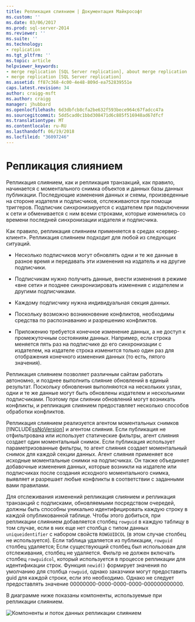 ```yaml
---
title: Репликация слиянием | Документация Майкрософт
ms.custom: ''
ms.date: 03/06/2017
ms.prod: sql-server-2014
ms.reviewer: ''
ms.suite: ''
ms.technology:
- replication
ms.tgt_pltfrm: ''
ms.topic: article
helpviewer_keywords:
- merge replication [SQL Server replication], about merge replication
- merge replication [SQL Server replication]
ms.assetid: ff87c368-4c00-4e48-809d-ea752839551e
caps.latest.revision: 34
author: craigg-msft
ms.author: craigg
manager: jhubbard
ms.openlocfilehash: 6d3dbfcb8cfa2be632f593bece964c67fadcc47a
ms.sourcegitcommit: 5dd5cad0c1bbd308471d6c885f516948ad67dfcf
ms.translationtype: MT
ms.contentlocale: ru-RU
ms.lasthandoff: 06/19/2018
ms.locfileid: "36097246"
---
```

# <a name="merge-replication"></a>Репликация слиянием
  Репликация слиянием, как и репликация транзакций, как правило, начинается с моментального снимка объектов и данных базы данных публикации. Последующие изменения данных и схемы, произведенные на стороне издателя и подписчиков, отслеживаются при помощи триггеров. Подписчик синхронизируется с издателем при подключении к сети и обменивается с ним всеми строками, которые изменились со времени последней синхронизации издателя и подписчика.  
  
 Как правило, репликация слиянием применяется в средах «сервер-клиент». Репликация слиянием подходит для любой из следующих ситуаций.  
  
-   Несколько подписчиков могут обновлять одни и те же данные в разное время и передавать эти изменения на издатель и на другие подписчики.  
  
-   Подписчикам нужно получить данные, внести изменения в режиме «вне сети» и позднее синхронизировать изменения с издателем и другими подписчиками.  
  
-   Каждому подписчику нужна индивидуальная секция данных.  
  
-   Поскольку возможно возникновение конфликтов, необходимы средства по распознаванию и разрешению конфликтов.  
  
-   Приложению требуется конечное изменение данных, а не доступ к промежуточным состояниям данных. Например, если строка меняется пять раз на подписчике до его синхронизации с издателем, на издателе строка изменится только один раз для отображения конечного изменения данных (то есть, пятого значения).  
  
 Репликация слиянием позволяет различным сайтам работать автономно, и позднее выполнить слияние обновлений в единый результат. Поскольку обновления выполняются на нескольких узлах, одни и те же данные могут быть обновлены издателем и несколькими подписчиками. Поэтому при слиянии обновлений могут возникать конфликты, и репликация слиянием предоставляет несколько способов обработки конфликтов.  
  
 Репликация слиянием реализуется агентом моментальных снимков [!INCLUDE[ssNoVersion](../../../includes/ssnoversion-md.md)] и агентом слияния. Если публикация не отфильтрована или использует статические фильтры, агент слияния создает один моментальный снимок. Если публикация использует параметризованные фильтры, то агент слияния создает моментальный снимок для каждой секции данных. Агент слияния применяет все исходные моментальные снимки на подписчиках. Он также объединяет добавочные изменения данных, которые возникли на издателе или подписчиках после создания исходного моментального снимка, выявляет и разрешает любые конфликты в соответствии с заданными вами правилами.  
  
 Для отслеживания изменений репликация слиянием и репликация транзакций с подписками, обновляемыми посредством очередей, должны быть способны уникально идентифицировать каждую строку в каждой опубликованной таблице. Чтобы этого добиться, при репликации слиянием добавляется столбец `rowguid` в каждую таблицу в том случае, если в них еще нет столбца с типом данных `uniqueidentifier` с набором свойств `ROWGUIDCOL` (в этом случае столбец не используется). Если таблица удаляется из публикации, `rowguid` столбец удаляется; Если существующий столбец был использован для отслеживания, столбец не удаляется. Фильтр не должен включать столбец `rowguidcol`, который используется в процессе репликации для идентификации строк. Функция `newid()` формирует значения по умолчанию для столбца `rowguid`, однако заказчики могут предоставить guid для каждой строки, если это необходимо. Однако не следует предоставлять значение 00000000-0000-0000-0000-000000000000.  
  
 В диаграмме ниже показаны компоненты, используемые при репликации слиянием.  
  
 ![Компоненты и поток данных репликации слиянием](../media/merge.gif "Компоненты и поток данных репликации слиянием")  
  
  